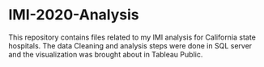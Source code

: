 # IMI-2020-Analysis
This repository contains files related to my IMI analysis for California state hospitals.
The data Cleaning and analysis steps were done in SQL server and the visualization was brought about in Tableau Public.
